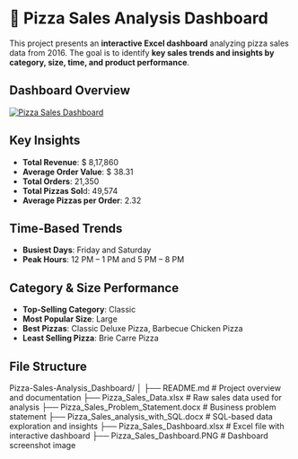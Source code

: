 # 🍕 Pizza Sales Analysis Dashboard
This project presents an **interactive Excel dashboard** analyzing pizza sales data from 2016. The goal is to identify **key sales trends and insights by category, size, time, and product performance**.

## Dashboard Overview

[![Pizza Sales Dashboard](images/dashboard.png)](https://github.com/rajendranpavithra/Pizza-Sales-Analysis-Dashboard/blob/main/Pizza_Sales_Dashboard.PNG)

##  Key Insights
- **Total Revenue**: $ 8,17,860 
- **Average Order Value**: $ 38.31  
- **Total Orders**: 21,350  
- **Total Pizzas Sol**d: 49,574  
- **Average Pizzas per Order**: 2.32

## Time-Based Trends
- **Busiest Days**: Friday and Saturday
- **Peak Hours**: 12 PM – 1 PM and 5 PM – 8 PM

## Category & Size Performance
- **Top-Selling Category**: Classic  
- **Most Popular Size**: Large  
- **Best Pizzas**: Classic Deluxe Pizza, Barbecue Chicken Pizza  
- **Least Selling Pizza**: Brie Carre Pizza

## File Structure
Pizza-Sales-Analysis_Dashboard/ 
│
├── README.md # Project overview and documentation 
├── Pizza_Sales_Data.xlsx # Raw sales data used for analysis
├── Pizza_Sales_Problem_Statement.docx # Business problem statement
├── Pizza_Sales_analysis_with_SQL.docx # SQL-based data exploration and insights
├── Pizza_Sales_Dashboard.xlsx # Excel file with interactive dashboard 
├── Pizza_Sales_Dashboard.PNG # Dashboard screenshot image 




